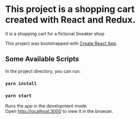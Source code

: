 # This project is a shopping cart created with React and Redux.
It is a shopping cart for a fictional Sneaker shop

This project was bootstrapped with [Create React App](https://github.com/facebook/create-react-app).

## Some Available Scripts

In the project directory, you can run:

### `yarn install`

### `yarn start`

Runs the app in the development mode.\
Open [http://localhost:3000](http://localhost:3000) to view it in the browser.
